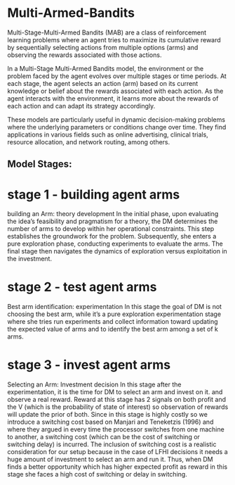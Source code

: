 # Multi-Armed-Bandits
Multi-Stage-Multi-Armed Bandits (MAB) are a class of reinforcement learning problems where an agent tries to maximize its cumulative reward by sequentially selecting actions from multiple options (arms) and observing the rewards associated with those actions.

In a Multi-Stage Multi-Armed Bandits model, the environment or the problem faced by the agent evolves over multiple stages or time periods. At each stage, the agent selects an action (arm) based on its current knowledge or belief about the rewards associated with each action. As the agent interacts with the environment, it learns more about the rewards of each action and can adapt its strategy accordingly.

These models are particularly useful in dynamic decision-making problems where the underlying parameters or conditions change over time. They find applications in various fields such as online advertising, clinical trials, resource allocation, and network routing, among others.

## Model Stages:

# stage 1 - building agent arms

building an Arm: theory development In the initial phase, upon evaluating the idea’s feasibility and pragmatism for a theory, the DM determines the number of arms to develop within her operational constraints. This step establishes the groundwork for the problem. Subsequently, she enters a pure exploration phase, conducting experiments to evaluate the arms. The final stage then navigates the dynamics of exploration versus exploitation in the investment.

# stage 2 - test agent arms

Best arm identification: experimentation
In this stage the goal of DM is not choosing the best arm, while it’s a pure exploration experimentation stage where she tries run experiments and collect information toward updating the expected value of arms and to identify the best arm among a set of k arms.

# stage 3 - invest agent arms

Selecting an Arm: Investment decision In this stage after the experimentation, it is the time for DM to select an arm and invest on it. and observe a real reward. Reward at this stage has 2 signals on both profit and the V (which is the probability of state of interest) so observation of rewards will update the prior of both. Since in this stage is highly costly so we introduce a switching cost based on Manjari and Teneketzis (1996) and where they argued in every time the processor switches from one machine to another, a switching cost (which can be the cost of switching or switching delay) is incurred. The inclusion of switching cost is a realistic consideration for our setup because in the case of LFHI decisions it needs a huge amount of investment to select an arm and run it. Thus, when DM finds a better opportunity which has higher expected profit as reward in this stage she faces a high cost of switching or delay in switching.

